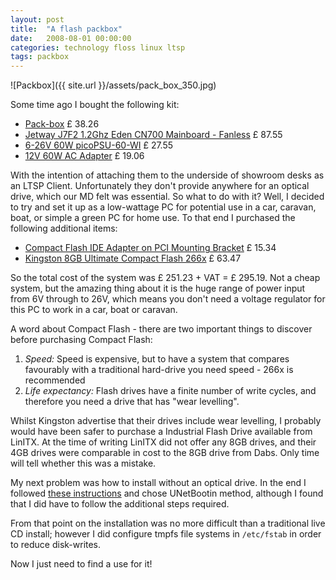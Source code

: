 ```yaml
---
layout: post
title:  "A flash packbox"
date:   2008-08-01 00:00:00
categories: technology floss linux ltsp
tags: packbox
---
```


![Packbox]({{ site.url }}/assets/pack_box_350.jpg)

Some time ago I bought the following kit:

   * [Pack-box](http://linitx.com/viewproduct.php?prodid=11791) &#163; 38.26
   * [Jetway J7F2 1.2Ghz Eden CN700 Mainboard - Fanless](http://linitx.com/viewproduct.php?prodid=11111)  &#163; 87.55
   * [6-26V 60W picoPSU-60-WI](http://linitx.com/viewproduct.php?prodid=11142) &#163; 27.55
   * [12V 60W AC Adapter](http://linitx.com/viewproduct.php?prodid=10346) &#163; 19.06

With the intention of attaching them to the underside of showroom desks as an LTSP Client.  Unfortunately they don't provide anywhere for an optical drive, which our MD felt was essential.  So what to do with it?  Well, I decided to try and set it up as a low-wattage PC for potential use in a car, caravan, boat, or simple a green PC for home use.  To that end I purchased the following additional items:

   * [Compact Flash IDE Adapter on PCI Mounting Bracket](http://linitx.com/viewproduct.php?prodid=10448) &#163; 15.34
   * [Kingston 8GB Ultimate Compact Flash 266x](http://www.dabs4work.com/productview.aspx?QuickLinx=4S39) &#163; 63.47

So the total cost of the system was &#163; 251.23 + VAT = &#163; 295.19.  Not a cheap system, but the amazing thing about it is the huge range of power input from 6V through to 26V, which means you don't need a voltage regulator for this PC to work in a car, boat or caravan.

A word about Compact Flash - there are two important things to discover before purchasing Compact Flash:

   1. *Speed:* Speed is expensive, but to have a system that compares favourably with a traditional hard-drive you need speed - 266x is recommended
   2. *Life expectancy:* Flash drives have a finite number of write cycles, and therefore you need a drive that has "wear levelling".

Whilst Kingston advertise that their drives include wear levelling, I probably would have been safer to purchase a Industrial Flash Drive available from LinITX.  At the time of writing LinITX did not offer any 8GB drives, and their 4GB drives were comparable in cost to the 8GB drive from Dabs.  Only time will tell whether this was a mistake.

My next problem was how to install without an optical drive.  In the end I followed [these instructions](https://help.ubuntu.com/community/Installation/FromUSBStick) and chose UNetBootin method, although I found that I did have to follow the additional steps required.

From that point on the installation was no more difficult than a traditional live CD install; however I did configure tmpfs file systems in `/etc/fstab` in order to reduce disk-writes.

Now I just need to find a use for it!

